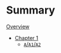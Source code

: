 # Summary

[Overview](./overview.md)

- [Chapter 1](./chapter_1.md)
  - [`A`/`A1`/`A2`](./exercises/multiple_blanket.md)
